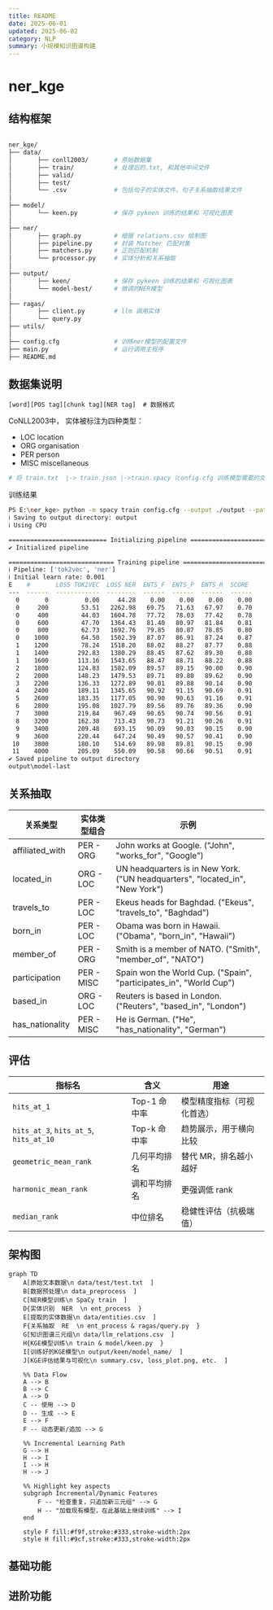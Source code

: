 ```yaml
---
title: README
date: 2025-06-01
updated: 2025-06-02
category: NLP
summary: 小规模知识图谱构建
---
```

# ner_kge

## 结构框架

```bash

ner_kge/
├── data/
│  		├── conll2003/       # 原始数据集
│  		├── train/		     # 处理后的.txt, 和其他中间文件
│  		├── valid/
│  		├── test/
│  		└── .csv			 # 包括句子的实体文件、句子关系抽取结果文件
│
├── model/
│  		└── keen.py		 	 # 保存 pykeen 训练的结果和 可视化图表
│
├── ner/
│  		├── graph.py      	 # 根据 relations.csv 绘制图
│  		├── pipeline.py      # 封装 Matcher 匹配对象
│  		├── matchers.py      # 正则匹配机制
│  		└── processor.py     # 实体分析和关系抽取
│
├── output/
│  		├── keen/		 	 # 保存 pykeen 训练的结果和 可视化图表
│  		└── model-best/		 # 微调的NER模型
│
├── ragas/
│  		├── client.py		 # llm 调用实体
│  		└── query.py		 
├── utils/
│
├── config.cfg				 # 训练ner模型的配置文件
├── main.py					 # 运行调用主程序
├── README.md 
```

## 数据集说明

```text
[word][POS tag][chunk tag][NER tag]  # 数据格式
```

CoNLL2003中， 实体被标注为四种类型：

- LOC 		location
- ORG 	       organisation
- PER 	         person
- MISC	       miscellaneous

```python
# 将 train.txt  |-> train.json |->train.spacy（config.cfg 训练模型需要的文件）
```

训练结果

```bash
PS E:\ner_kge> python -m spacy train config.cfg --output ./output --paths.train ./data/train.spacy --paths.dev ./data/valid.spacy
ℹ Saving to output directory: output
ℹ Using CPU

=========================== Initializing pipeline ===========================
✔ Initialized pipeline

============================= Training pipeline =============================
ℹ Pipeline: ['tok2vec', 'ner']
ℹ Initial learn rate: 0.001
E    #       LOSS TOK2VEC  LOSS NER  ENTS_F  ENTS_P  ENTS_R  SCORE
---  ------  ------------  --------  ------  ------  ------  ------
  0       0          0.00     44.28    0.00    0.00    0.00    0.00
  0     200         53.51   2262.98   69.75   71.63   67.97    0.70
  0     400         44.03   1604.78   77.72   78.03   77.42    0.78
  0     600         47.70   1364.43   81.40   80.97   81.84    0.81
  0     800         62.73   1692.76   79.85   80.87   78.85    0.80
  0    1000         64.50   1502.39   87.07   86.91   87.24    0.87
  1    1200         78.24   1518.20   88.02   88.27   87.77    0.88
  1    1400        292.83   1380.29   88.45   87.62   89.30    0.88
  1    1600        113.16   1543.65   88.47   88.71   88.22    0.88
  2    1800        124.83   1582.09   89.57   89.15   90.00    0.90
  2    2000        148.23   1479.53   89.71   89.80   89.62    0.90
  3    2200        136.33   1272.89   90.01   89.88   90.14    0.90
  4    2400        189.11   1345.65   90.92   91.15   90.69    0.91
  5    2600        183.35   1177.05   90.90   90.63   91.16    0.91
  6    2800        195.08   1027.79   89.56   89.76   89.36    0.90
  7    3000        219.84    967.49   90.65   90.74   90.56    0.91
  8    3200        162.38    713.43   90.73   91.21   90.26    0.91
  9    3400        209.48    693.15   90.09   90.03   90.15    0.90
  9    3600        220.44    647.24   90.49   90.57   90.41    0.90
 10    3800        180.10    514.69   89.98   89.81   90.15    0.90
 11    4000        205.09    550.09   90.58   90.66   90.51    0.91
✔ Saved pipeline to output directory
output\model-last
```

## 关系抽取

| 关系类型                   | 实体类型组合 | 示例                                                                                                   |
| -------------------------- | ------------ | ------------------------------------------------------------------------------------------------------ |
| affiliated\_with | PER - ORG    | John works at Google.                                      ("John", "works\_for", "Google")            |
| located\_in      | ORG - LOC    | UN headquarters is in New York.                   ("UN headquarters", "located\_in", "New York")       |
| travels\_to      | PER - LOC    | Ekeus heads for Baghdad.                               ("Ekeus", "travels\_to", "Baghdad")             |
| born\_in         | PER - LOC    | Obama was born in Hawaii.                            ("Obama", "born\_in", "Hawaii")                   |
| member\_of       | PER - ORG    | Smith is a member of NATO.                          ("Smith", "member\_of", "NATO")                    |
| participation    | PER - MISC   | Spain won the World Cup.                              ("Spain", "participates\_in", "World Cup")       |
| based\_in        | ORG - LOC    | Reuters is based in London.                            ("Reuters", "based\_in", "London")              |
| has\_nationality | PER - MISC   | He is German.                                                     ("He", "has\_nationality", "German") |

## 评估

| 指标名                                    | 含义        | 用途          |
| -------------------------------------- | --------- | ------------- |
| `hits_at_1`                            | Top-1 命中率 | 模型精度指标（可视化首选） |
| `hits_at_3`, `hits_at_5`, `hits_at_10` | Top-k 命中率 | 趋势展示，用于横向比较   |
| `geometric_mean_rank`                  | 几何平均排名    | 替代 MR，排名越小越好  |
| `harmonic_mean_rank`                   | 调和平均排名    | 更强调低 rank     |
| `median_rank`                          | 中位排名      | 稳健性评估（抗极端值）   |



## 架构图

```mermaid
graph TD
    A[原始文本数据\n data/test/test.txt  ]
    B[数据预处理\n data_preprocess  ]
    C[NER模型训练\n SpaCy train  ]
    D{实体识别  NER  \n ent_process  }
    E[提取的实体数据\n data/entities.csv  ]
    F{关系抽取  RE  \n ent_process & ragas/query.py  }
    G[知识图谱三元组\n data/llm_relations.csv  ]
    H{KGE模型训练\n train & model/keen.py  }
    I[训练好的KGE模型\n output/keen/model_name/  ]
    J[KGE评估结果与可视化\n summary.csv, loss_plot.png, etc.  ]

    %% Data Flow
    A --> B
    B --> C
    A --> D
    C -- 使用 --> D
    D -- 生成 --> E
    E --> F
    F -- 动态更新/追加 --> G

    %% Incremental Learning Path
    G --> H
    H --> I
    I --> H
    H --> J

    %% Highlight key aspects
    subgraph Incremental/Dynamic Features
        F -- "检查重复，只追加新三元组" --> G
        H -- "加载现有模型，在此基础上继续训练" --> I
    end

    style F fill:#f9f,stroke:#333,stroke-width:2px
    style H fill:#9cf,stroke:#333,stroke-width:2px

```

## 基础功能





## 进阶功能
